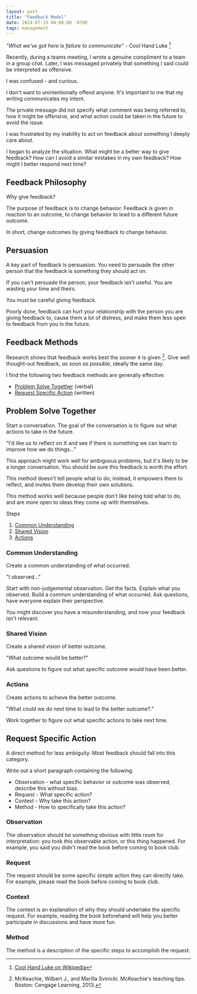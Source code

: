 ```yaml
---
layout: post
title: "Feedback Model"
date: 2024-07-19 00:00:00 -0700
tags: management
---
```


_"What we've got here is failure to communicate"_ - Cool Hand Luke [^communicate-quote]

Recently, during a teams meeting, I wrote a genuine compliment to a team in a group chat. Later, I was messaged privately that something I said could be interpreted as offensive.

I was confused - and curious.

I don't want to unintentionally offend anyone. It's important to me that my writing communicates my intent.

The private message did not specify what comment was being referred to, how it might be offensive, and what action could be taken in the future to avoid the issue.

I was frustrated by my inability to act on feedback about something I deeply care about.

I began to analyze the situation. What might be a better way to give feedback? How can I avoid a similar mistakes in my own feedback? How might I better respond next time?


## Feedback Philosophy

Why give feedback?

The purpose of feedback is to change behavior. Feedback is given in reaction to an outcome, to change behavior to lead to a different future outcome.

In short, change outcomes by giving feedback to change behavior.

## Persuasion

A key part of feedback is persuasion. You need to persuade the other person that the feedback is something they should act on.

If you can't persuade the person, your feedback isn't useful. You are wasting your time and theirs.

You must be careful giving feedback.

Poorly done, feedback can hurt your relationship with the person you are giving feedback to, cause them a lot of distress, and make them less open to feedback from you in the future.

## Feedback Methods

Research shows that feedback works best the sooner it is given [^teaching-tips]. Give well thought-out feedback, _as soon as possible_, ideally the same day.

I find the following two feedback methods are generally effective:

- [Problem Solve Together](#problem-solve-together) (verbal)
- [Request Specific Action](#request-specific-action) (written)

## Problem Solve Together

Start a conversation. The goal of the conversation is to figure out what actions to take in the future.

"I'd like us to reflect on X and see if there is something we can learn to improve how we do things..."

This approach might work well for ambiguous problems, but it's likely to be a longer conversation. You should be sure this feedback is worth the effort.

This method doesn't tell people what to do; instead, it empowers them to reflect, and invites them develop their own solutions.

This method works well because people don't like being told what to do, and are more open to ideas they come up with themselves.

Steps

1. [Common Understanding](#common-understanding)
1. [Shared Vision](#shared-vision)
1. [Actions](#actions)

### Common Understanding

Create a common understanding of what occurred.

"I observed..."

Start with non-judgemental observation. Get the facts. Explain what you observed. Build a common understanding of what occurred. Ask questions, have everyone explain their perspective.

You might discover you have a misunderstanding, and now your feedback isn't relevant.

### Shared Vision

Create a shared vision of better outcome.

"What outcome would be better?"

Ask questions to figure out what specific outcome would have been better.

### Actions

Create actions to achieve the better outcome.

"What could we do next time to lead to the better outcome?."

Work together to figure out what specific actions to take next time.

## Request Specific Action

A direct method for less ambiguity. Most feedback should fall into this category.

Write out a short paragraph containing the following.

- Observation - what specific behavior or outcome was observed, describe this without bias.
- Request - What specific action?
- Context - Why take this action?
- Method - How to specifically take this action?

### Observation

The observation should be something obvious with little room for interpretation: you took this observable action, or this thing happened. For example, you said you didn't read the book before coming to book club.

### Request

The request should be some specific simple action they can directly take. For example, please read the book before coming to book club.

### Context

The context is an explanation of why they should undertake the specific request. For example, reading the book beforehand will help you better participate in discussions and have more fun.

### Method

The method is a description of the specific steps to accomplish the request. 


[^communicate-quote]: [Cool Hand Luke on Wikipedia](https://en.wikipedia.org/wiki/Cool_Hand_Luke)

[^teaching-tips]: McKeachie, Wilbert J., and Marilla Svinicki. McKeachie's teaching tips. Boston: Cengage Learning, 2013.
